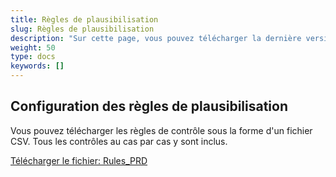 ```yaml
---
title: Règles de plausibilisation
slug: Règles de plausibilisation
description: "Sur cette page, vous pouvez télécharger la dernière version des règles de plausibilité de SpiGes."
weight: 50
type: docs
keywords: []
---
```

## Configuration des règles de plausibilisation

Vous pouvez télécharger les règles de contrôle sous la forme d'un fichier CSV. Tous les contrôles au cas par cas y sont inclus.

[Télécharger le fichier: Rules_PRD](https://github.com/SpiGes/Rules-PRD/releases/latest/download/Rules_PRD.csv)
